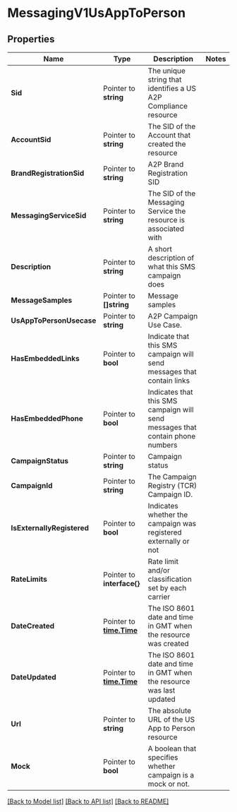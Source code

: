 # MessagingV1UsAppToPerson

## Properties

Name | Type | Description | Notes
------------ | ------------- | ------------- | -------------
**Sid** | Pointer to **string** | The unique string that identifies a US A2P Compliance resource |
**AccountSid** | Pointer to **string** | The SID of the Account that created the resource |
**BrandRegistrationSid** | Pointer to **string** | A2P Brand Registration SID |
**MessagingServiceSid** | Pointer to **string** | The SID of the Messaging Service the resource is associated with |
**Description** | Pointer to **string** | A short description of what this SMS campaign does |
**MessageSamples** | Pointer to **[]string** | Message samples |
**UsAppToPersonUsecase** | Pointer to **string** | A2P Campaign Use Case. |
**HasEmbeddedLinks** | Pointer to **bool** | Indicate that this SMS campaign will send messages that contain links |
**HasEmbeddedPhone** | Pointer to **bool** | Indicates that this SMS campaign will send messages that contain phone numbers |
**CampaignStatus** | Pointer to **string** | Campaign status |
**CampaignId** | Pointer to **string** | The Campaign Registry (TCR) Campaign ID. |
**IsExternallyRegistered** | Pointer to **bool** | Indicates whether the campaign was registered externally or not |
**RateLimits** | Pointer to **interface{}** | Rate limit and/or classification set by each carrier |
**DateCreated** | Pointer to [**time.Time**](time.Time.md) | The ISO 8601 date and time in GMT when the resource was created |
**DateUpdated** | Pointer to [**time.Time**](time.Time.md) | The ISO 8601 date and time in GMT when the resource was last updated |
**Url** | Pointer to **string** | The absolute URL of the US App to Person resource |
**Mock** | Pointer to **bool** | A boolean that specifies whether campaign is a mock or not. |

[[Back to Model list]](../README.md#documentation-for-models) [[Back to API list]](../README.md#documentation-for-api-endpoints) [[Back to README]](../README.md)


